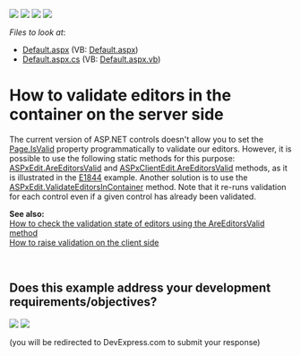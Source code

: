 <!-- default badges list -->
![](https://img.shields.io/endpoint?url=https://codecentral.devexpress.com/api/v1/VersionRange/128532198/11.1.9%2B)
[![](https://img.shields.io/badge/Open_in_DevExpress_Support_Center-FF7200?style=flat-square&logo=DevExpress&logoColor=white)](https://supportcenter.devexpress.com/ticket/details/E3633)
[![](https://img.shields.io/badge/📖_How_to_use_DevExpress_Examples-e9f6fc?style=flat-square)](https://docs.devexpress.com/GeneralInformation/403183)
[![](https://img.shields.io/badge/💬_Leave_Feedback-feecdd?style=flat-square)](#does-this-example-address-your-development-requirementsobjectives)
<!-- default badges end -->
<!-- default file list -->
*Files to look at*:

* [Default.aspx](./CS/WebSite/Default.aspx) (VB: [Default.aspx](./VB/WebSite/Default.aspx))
* [Default.aspx.cs](./CS/WebSite/Default.aspx.cs) (VB: [Default.aspx.vb](./VB/WebSite/Default.aspx.vb))
<!-- default file list end -->
# How to validate editors in the container on the server side


<p>The current version of ASP.NET controls doesn't allow you to set the <a href="http://msdn.microsoft.com/en-us/library/system.web.ui.page.isvalid.aspx"><u>Page.IsValid</u></a> property programmatically to validate our editors. However, it is possible to use the following static methods for this purpose: <a href="http://documentation.devexpress.com/#AspNet/DevExpressWebASPxEditorsASPxEdit_AreEditorsValidtopic"><u>ASPxEdit.AreEditorsValid</u></a> and <a href="http://documentation.devexpress.com/#AspNet/DevExpressWebASPxEditorsScriptsASPxClientEdit_AreEditorsValidtopic"><u>ASPxClientEdit.AreEditorsValid</u></a> methods, as it is illustrated in the <a href="https://www.devexpress.com/Support/Center/p/E1844">E1844</a> example. Another  solution is to use the <a href="http://documentation.devexpress.com/#AspNet/DevExpressWebASPxEditorsASPxEdit_ValidateEditorsInContainertopic"><u>ASPxEdit.ValidateEditorsInContainer</u></a> method. Note that it re-runs validation for each control even if a given control has already been validated. </p><p><strong>See also:</strong><br />
<a href="https://www.devexpress.com/Support/Center/p/E1844">How to check the validation state of editors using the AreEditorsValid method</a><br />
<a href="https://www.devexpress.com/Support/Center/p/E124">How to raise validation on the client side</a></p>

<br/>


<!-- feedback -->
## Does this example address your development requirements/objectives?

[<img src="https://www.devexpress.com/support/examples/i/yes-button.svg"/>](https://www.devexpress.com/support/examples/survey.xml?utm_source=github&utm_campaign=asp-net-web-forms-validate-editors-in-a-container-on-the-server&~~~was_helpful=yes) [<img src="https://www.devexpress.com/support/examples/i/no-button.svg"/>](https://www.devexpress.com/support/examples/survey.xml?utm_source=github&utm_campaign=asp-net-web-forms-validate-editors-in-a-container-on-the-server&~~~was_helpful=no)

(you will be redirected to DevExpress.com to submit your response)
<!-- feedback end -->
